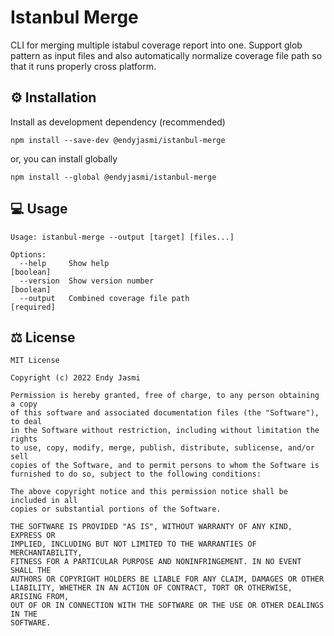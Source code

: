 # Istanbul Merge

CLI for merging multiple istabul coverage report into one. Support glob pattern as input files and also automatically normalize coverage file path so that it runs properly cross platform.

## ⚙️ Installation

Install as development dependency (recommended)

```
npm install --save-dev @endyjasmi/istanbul-merge
```

or, you can install globally

```
npm install --global @endyjasmi/istanbul-merge
```

## 💻 Usage

```
Usage: istanbul-merge --output [target] [files...]

Options:
  --help     Show help                                                 [boolean]
  --version  Show version number                                       [boolean]
  --output   Combined coverage file path                              [required]
```

## ⚖️ License

```
MIT License

Copyright (c) 2022 Endy Jasmi

Permission is hereby granted, free of charge, to any person obtaining a copy
of this software and associated documentation files (the "Software"), to deal
in the Software without restriction, including without limitation the rights
to use, copy, modify, merge, publish, distribute, sublicense, and/or sell
copies of the Software, and to permit persons to whom the Software is
furnished to do so, subject to the following conditions:

The above copyright notice and this permission notice shall be included in all
copies or substantial portions of the Software.

THE SOFTWARE IS PROVIDED "AS IS", WITHOUT WARRANTY OF ANY KIND, EXPRESS OR
IMPLIED, INCLUDING BUT NOT LIMITED TO THE WARRANTIES OF MERCHANTABILITY,
FITNESS FOR A PARTICULAR PURPOSE AND NONINFRINGEMENT. IN NO EVENT SHALL THE
AUTHORS OR COPYRIGHT HOLDERS BE LIABLE FOR ANY CLAIM, DAMAGES OR OTHER
LIABILITY, WHETHER IN AN ACTION OF CONTRACT, TORT OR OTHERWISE, ARISING FROM,
OUT OF OR IN CONNECTION WITH THE SOFTWARE OR THE USE OR OTHER DEALINGS IN THE
SOFTWARE.

```

